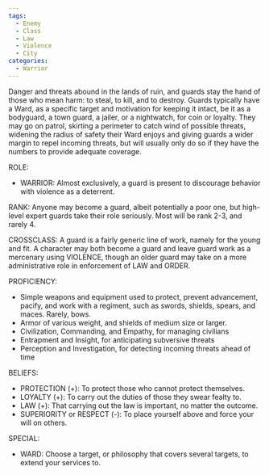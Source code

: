 ```yaml
---
tags:
  - Enemy
  - Class
  - Law
  - Violence
  - City
categories:
  - Warrior
---
```

Danger and threats abound in the lands of ruin, and guards stay the hand of those who mean harm: to steal, to kill, and to destroy. Guards typically have a Ward, as a specific target and motivation for keeping it intact, be it as a bodyguard, a town guard, a jailer, or a nightwatch, for coin or loyalty. They may go on patrol, skirting a perimeter to catch wind of possible threats, widening the radius of safety their Ward enjoys and giving guards a wider margin to repel incoming threats, but will usually only do so if they have the numbers to provide adequate coverage.

ROLE:
- WARRIOR: Almost exclusively, a guard is present to discourage behavior with violence as a deterrent. 

RANK: Anyone may become a guard, albeit potentially a poor one, but high-level expert guards take their role seriously. Most will be rank 2-3, and rarely 4.

CROSSCLASS: A guard is a fairly generic line of work, namely for the young and fit. A character may both become a guard and leave guard work as a mercenary using VIOLENCE, though an older guard may take on a more administrative role in enforcement of LAW and ORDER.

PROFICIENCY:
- Simple weapons and equipment used to protect, prevent advancement, pacify, and work with a regiment, such as swords, shields, spears, and maces. Rarely, bows.
- Armor of various weight, and shields of medium size or larger.
- Civilization, Commanding, and Empathy, for managing civilians
- Entrapment and Insight, for anticipating subversive threats
- Perception and Investigation, for detecting incoming threats ahead of time

BELIEFS:
- PROTECTION (+): To protect those who cannot protect themselves.
- LOYALTY (+): To carry out the duties of those they swear fealty to.
- LAW (+): That carrying out the law is important, no matter the outcome.
- SUPERIORITY or RESPECT (-): To place yourself above and force your will on others.

SPECIAL:
- WARD: Choose a target, or philosophy that covers several targets, to extend your services to.
